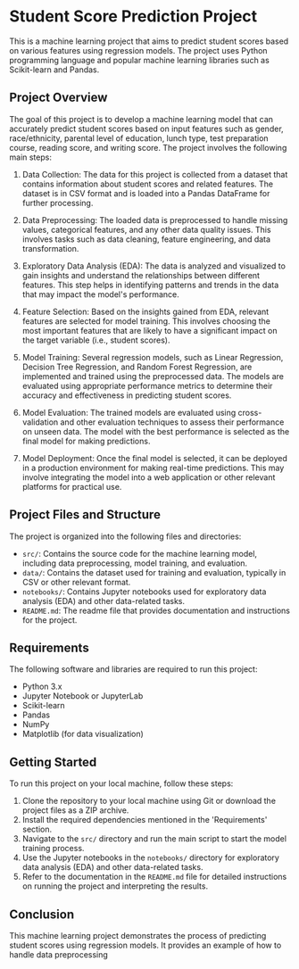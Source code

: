 # Student Score Prediction Project

This is a machine learning project that aims to predict student scores based on various features using regression models. The project uses Python programming language and popular machine learning libraries such as Scikit-learn and Pandas.

## Project Overview

The goal of this project is to develop a machine learning model that can accurately predict student scores based on input features such as gender, race/ethnicity, parental level of education, lunch type, test preparation course, reading score, and writing score. The project involves the following main steps:

1. Data Collection: The data for this project is collected from a dataset that contains information about student scores and related features. The dataset is in CSV format and is loaded into a Pandas DataFrame for further processing.

2. Data Preprocessing: The loaded data is preprocessed to handle missing values, categorical features, and any other data quality issues. This involves tasks such as data cleaning, feature engineering, and data transformation.

3. Exploratory Data Analysis (EDA): The data is analyzed and visualized to gain insights and understand the relationships between different features. This step helps in identifying patterns and trends in the data that may impact the model's performance.

4. Feature Selection: Based on the insights gained from EDA, relevant features are selected for model training. This involves choosing the most important features that are likely to have a significant impact on the target variable (i.e., student scores).

5. Model Training: Several regression models, such as Linear Regression, Decision Tree Regression, and Random Forest Regression, are implemented and trained using the preprocessed data. The models are evaluated using appropriate performance metrics to determine their accuracy and effectiveness in predicting student scores.

6. Model Evaluation: The trained models are evaluated using cross-validation and other evaluation techniques to assess their performance on unseen data. The model with the best performance is selected as the final model for making predictions.

7. Model Deployment: Once the final model is selected, it can be deployed in a production environment for making real-time predictions. This may involve integrating the model into a web application or other relevant platforms for practical use.

## Project Files and Structure

The project is organized into the following files and directories:

- `src/`: Contains the source code for the machine learning model, including data preprocessing, model training, and evaluation.
- `data/`: Contains the dataset used for training and evaluation, typically in CSV or other relevant format.
- `notebooks/`: Contains Jupyter notebooks used for exploratory data analysis (EDA) and other data-related tasks.
- `README.md`: The readme file that provides documentation and instructions for the project.

## Requirements

The following software and libraries are required to run this project:

- Python 3.x
- Jupyter Notebook or JupyterLab
- Scikit-learn
- Pandas
- NumPy
- Matplotlib (for data visualization)

## Getting Started

To run this project on your local machine, follow these steps:

1. Clone the repository to your local machine using Git or download the project files as a ZIP archive.
2. Install the required dependencies mentioned in the 'Requirements' section.
3. Navigate to the `src/` directory and run the main script to start the model training process.
4. Use the Jupyter notebooks in the `notebooks/` directory for exploratory data analysis (EDA) and other data-related tasks.
5. Refer to the documentation in the `README.md` file for detailed instructions on running the project and interpreting the results.

## Conclusion

This machine learning project demonstrates the process of predicting student scores using regression models. It provides an example of how to handle data preprocessing